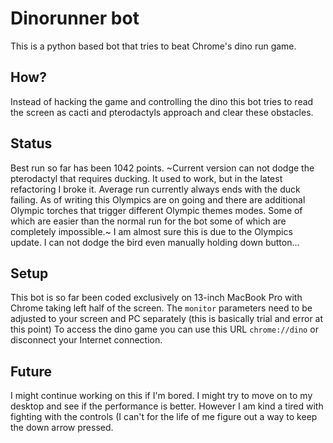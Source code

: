 # Dinorunner bot

This is a python based bot that tries to beat Chrome's dino run game.

## How?

Instead of hacking the game and controlling the dino this bot tries to read the screen as cacti and pterodactyls approach and clear these obstacles.

## Status

Best run so far has been 1042 points. ~Current version can not dodge the pterodactyl that requires ducking. It used to work, but in the latest refactoring I broke it. Average run currently always ends with the duck failing. As of writing this Olympics are on going and there are additional Olympic torches that trigger different Olympic themes modes. Some of which are easier than the normal run for the bot some of which are completely impossible.~ I am almost sure this is due to the Olympics update. I can not dodge the bird even manually holding down button...

## Setup

This bot is so far been coded exclusively on 13-inch MacBook Pro with Chrome taking left half of the screen. The `monitor` parameters need to be adjusted to your screen and PC separately (this is basically trial and error at this point)
To access the dino game you can use this URL `chrome://dino` or disconnect your Internet connection.

## Future

I might continue working on this if I'm bored. I might try to move on to my desktop and see if the performance is better. However I am kind a tired with fighting with the controls (I can't for the life of me figure out a way to keep the down arrow pressed.
